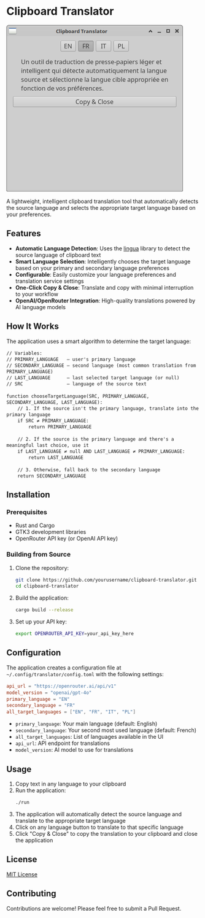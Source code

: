 # Clipboard Translator

![Clipboard Translator Screenshot](images/1.png)

A lightweight, intelligent clipboard translation tool that automatically detects the source language and selects the appropriate target language based on your preferences.

## Features

- **Automatic Language Detection**: Uses the [lingua](https://github.com/pemistahl/lingua-rs) library to detect the source language of clipboard text
- **Smart Language Selection**: Intelligently chooses the target language based on your primary and secondary language preferences
- **Configurable**: Easily customize your language preferences and translation service settings
- **One-Click Copy & Close**: Translate and copy with minimal interruption to your workflow
- **OpenAI/OpenRouter Integration**: High-quality translations powered by AI language models

## How It Works

The application uses a smart algorithm to determine the target language:

```
// Variables:
// PRIMARY_LANGUAGE   — user's primary language
// SECONDARY_LANGUAGE — second language (most common translation from PRIMARY_LANGUAGE)
// LAST_LANGUAGE      — last selected target language (or null)
// SRC                — language of the source text

function chooseTargetLanguage(SRC, PRIMARY_LANGUAGE, SECONDARY_LANGUAGE, LAST_LANGUAGE):
    // 1. If the source isn't the primary language, translate into the primary language
    if SRC ≠ PRIMARY_LANGUAGE:
        return PRIMARY_LANGUAGE

    // 2. If the source is the primary language and there's a meaningful last choice, use it
    if LAST_LANGUAGE ≠ null AND LAST_LANGUAGE ≠ PRIMARY_LANGUAGE:
        return LAST_LANGUAGE

    // 3. Otherwise, fall back to the secondary language
    return SECONDARY_LANGUAGE
```

## Installation

### Prerequisites

- Rust and Cargo
- GTK3 development libraries
- OpenRouter API key (or OpenAI API key)

### Building from Source

1. Clone the repository:
   ```bash
   git clone https://github.com/yourusername/clipboard-translator.git
   cd clipboard-translator
   ```

2. Build the application:
   ```bash
   cargo build --release
   ```

3. Set up your API key:
   ```bash
   export OPENROUTER_API_KEY=your_api_key_here
   ```

## Configuration

The application creates a configuration file at `~/.config/translator/config.toml` with the following settings:

```toml
api_url = "https://openrouter.ai/api/v1"
model_version = "openai/gpt-4o"
primary_language = "EN"
secondary_language = "FR"
all_target_languages = ["EN", "FR", "IT", "PL"]
```

- `primary_language`: Your main language (default: English)
- `secondary_language`: Your second most used language (default: French)
- `all_target_languages`: List of languages available in the UI
- `api_url`: API endpoint for translations
- `model_version`: AI model to use for translations

## Usage

1. Copy text in any language to your clipboard
2. Run the application:
   ```bash
   ./run
   ```
3. The application will automatically detect the source language and translate to the appropriate target language
4. Click on any language button to translate to that specific language
5. Click "Copy & Close" to copy the translation to your clipboard and close the application

## License

[MIT License](LICENSE)

## Contributing

Contributions are welcome! Please feel free to submit a Pull Request.
